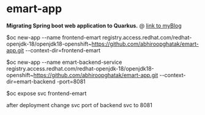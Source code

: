 # emart-app


**Migrating Spring boot web application to Quarkus.**  @ [link to myBlog](https://abhiroopspeaks.medium.com/migrating-spring-boot-web-application-to-quarkus-1530ad664faa)



$oc new-app --name frontend-emart  registry.access.redhat.com/redhat-openjdk-18/openjdk18-openshift~https://github.com/abhiroopghatak/emart-app.git --context-dir=frontend-emart


$oc new-app --name emart-backend-service  registry.access.redhat.com/redhat-openjdk-18/openjdk18-openshift~https://github.com/abhiroopghatak/emart-app.git --context-dir=emart-backend -port=8081

$oc expose svc frontend-emart

after deployment change svc port of backend svc to 8081

